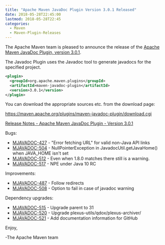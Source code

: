 ```yaml
---
title: "Apache Maven JavaDoc Plugin Version 3.0.1 Released"
date: 2018-05-28T22:45:00
lastmod: 2018-05-28T22:45
categories:
  - Maven
  - Maven-Plugin-Releases
---
```

The Apache Maven team is pleased to announce the release of the 
[Apache Maven JavaDoc Plugin, version 3.0.1](https://maven.apache.org/plugins/maven-javadoc-plugin).

The Javadoc Plugin uses the Javadoc tool to generate javadocs for the
specified project. 


```xml
<plugin>
  <groupId>org.apache.maven.plugins</groupId>
  <artifactId>maven-javadoc-plugin</artifactId>
  <version>3.0.1</version>
</plugin>
```

You can download the appropriate sources etc. from the download page:

https://maven.apache.org/plugins/maven-javadoc-plugin/download.cgi

<!-- more -->

[Release Notes - Apache Maven JavaDoc Plugin - Version 3.0.1](https://issues.apache.org/jira/secure/ReleaseNote.jspa?projectId=12317529&version=12342283)

Bugs:

 * [MJAVADOC-427](https://issues.apache.org/jira/browse/MJAVADOC-427) - "Error fetching URL" for valid non-Java API links
 * [MJAVADOC-504](https://issues.apache.org/jira/browse/MJAVADOC-504) - NullPointerException in JavadocUtil.getJavaHome() when JAVA_HOME isn't set
 * [MJAVADOC-512](https://issues.apache.org/jira/browse/MJAVADOC-512) - Even when <javadocVersion>1.8.0</javadocVersion> matches there still is a warning.
 * [MJAVADOC-517](https://issues.apache.org/jira/browse/MJAVADOC-517) - NPE under Java 10 RC

Improvements:

 * [MJAVADOC-487](https://issues.apache.org/jira/browse/MJAVADOC-487) - Follow redirects
 * [MJAVADOC-508](https://issues.apache.org/jira/browse/MJAVADOC-508) - Option to fail in case of javadoc warning

Dependency upgrades:

 * [MJAVADOC-515](https://issues.apache.org/jira/browse/MJAVADOC-515) - Upgrade parent to 31
 * [MJAVADOC-520](https://issues.apache.org/jira/browse/MJAVADOC-520) - Upgrade plexus-utils/qdox/plexus-archiver/
 * [MJAVADOC-521](https://issues.apache.org/jira/browse/MJAVADOC-521) - Add documentation information for GitHub


Enjoy,

-The Apache Maven team 
